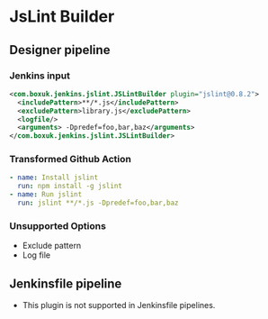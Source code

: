 # JsLint Builder

## Designer pipeline

### Jenkins input

```xml
<com.boxuk.jenkins.jslint.JSLintBuilder plugin="jslint@0.8.2">
  <includePattern>**/*.js</includePattern>
  <excludePattern>library.js</excludePattern>
  <logfile/>
  <arguments> -Dpredef=foo,bar,baz</arguments>
</com.boxuk.jenkins.jslint.JSLintBuilder>
```

### Transformed Github Action

```yaml
- name: Install jslint
  run: npm install -g jslint
- name: Run jslint
  run: jslint **/*.js -Dpredef=foo,bar,baz
```

### Unsupported Options

- Exclude pattern
- Log file

## Jenkinsfile pipeline

- This plugin is not supported in Jenkinsfile pipelines.
